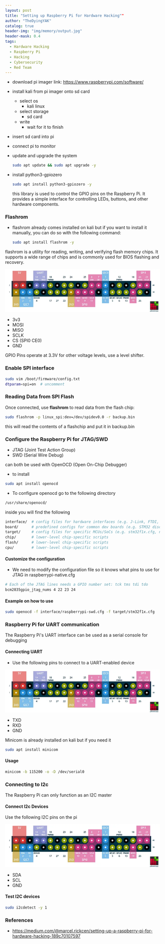 ```yaml
---
layout: post
title: "Setting up Raspberry Pi for Hardware Hacking""
author: "TheDyingYAK"
catalog: true
header-img: "img/memory/output.jpg"
header-mask: 0.4
tags:
  - Hardware Hacking
  - Raspberry Pi
  - Hacking
  - Cybersecurity
  - Red Team
---
```



- download pi imager 
  link: https://www.raspberrypi.com/software/

- install kali from pi imager onto sd card
  - select os
    - kali linux
  - select storage
    - sd card
  - write
    - wait for it to finish


- insert sd card into pi
- connect pi to monitor

- update and upgrade the system
  ```bash
  sudo apt update && sudo apt upgrade -y
  ```

- install python3-gpiozero
  ```bash
  sudo apt install python3-gpiozero -y
  ```
  this library is used to control the GPIO pins on the Raspberry Pi. It provides a simple interface for controlling LEDs, buttons, and other hardware components.

### Flashrom
- flashrom already comes installed on kali
 but if you want to install it manually, you can do so with the following command:
 
  ```bash
  sudo apt install flashrom -y
  ```
 flashrom is a utility for reading, writing, and verifying flash memory chips. It supports a wide range of chips and is commonly used for BIOS flashing and recovery.
 
 ![alt text](../img/pihat-hardware/pinout.webp)

  - 3v3
  - MOSI
  - MISO
  - SCLK
  - CS (SPI0 CE0)
  - GND

<!-- > [!NOTE] -->
GPIO Pins operate at 3.3V for other voltage levels, use a level shifter.

### Enable SPI interface

```bash
sudo vim /boot/firmware/config.txt
dtparam=spi=on  # uncomment
```

### Reading Data from SPI Flash
Once connected, use __flashrom__ to read data from the flash chip:

```bash
sudo flashrom -p linux_spi:dev=/dev/spidev0.0 -r backup.bin
```
this will read the contents of a flashchip and put it in backup.bin


### Configure the Raspberry Pi for JTAG/SWD
 - JTAG (Joint Test Action Group) 
 - SWD (Serial Wire Debug)

can both be used with OpenOCD (Open On-Chip Debugger)

- to install
```bash
sudo apt install openocd
```
- To configure openocd go to the following directory
```bash
/usr/share/openocd/
```
inside you will find the following
```bash
interface/  # config files for hardware interfaces (e.g. J-Link, FTDI, Raspberry Pi GPIO)
board/      # predefined configs for common dev boards (e.g. STM32 discovery boards)
target/     # config files for specific MCUs/SoCs (e.g. stm32f1x.cfg, nrf52.cfg)
chip/       # lower-level chip-specific scripts
flash/      # lower-level chip-specific scripts
cpu/        # lower-level chip-specific scripts
```

#### Customize the configuration
- We need to modify the configuration file so it knows what pins to use for JTAG in raspberrypi-native.cfg
```bash
# Each of the JTAG lines needs a GPIO number set: tck tms tdi tdo
bcm2835gpio_jtag_nums 4 22 23 24
```


#### Example on how to use
```bash
sudo openocd -f interface/raspberrypi-swd.cfg -f target/stm32f1x.cfg
```


### Raspberry Pi for UART communication
The Raspberry Pi's UART interface can be used as a serial console for debugging

#### Connecting UART
- Use the following pins to connect to a UART-enabled device
  
![alt text](../img/pihat-hardware/pinout.webp)

- TXD
- RXD
- GND

Minicom is already installed on kali but if you need it
```bash
sudo apt install minicom
```

#### Usage
```bash
minicom -b 115200 -o -D /dev/serial0
```

### Connecting to I2c

<!--  > [!NOTE] -->
 
The Raspberry Pi can only function as an I2C master




#### Connect I2c Devices
Use the following I2C pins on the pi

![alt text](../img/pihat-hardware/pinout.webp)

- SDA
- SCL
- GND

#### Test I2C devices
```bash
sudo i2cdetect -y 1
```

### References
- https://medium.com/@marcel.rickcen/setting-up-a-raspberry-pi-for-hardware-hacking-189c70107597

